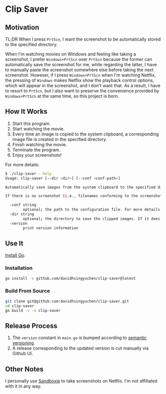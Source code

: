# Clip Saver

## Motivation

TL;DR When I press `PrtScn`, I want the screenshot to be automatically stored to the specified directory.

When I'm watching movies on Windows and feeling like taking a screenshot, I prefer `Windows+PrtScn` over `PrtScn` because the former can automatically save the screenshot for me, while regarding the latter, I have to manually paste the screenshot somewhere else before taking the next screenshot. However, if I press `Windows+PrtScn` when I'm watching Netflix, the pressing of `Windows` makes Netflix show the playback control options, which will appear in the screenshot, and I don't want that. As a result, I have to resort to `PrtScn`, but I also want to preserve the convenience provided by `Windows+PrtScn` at the same time, so this project is born.

## How It Works

1. Start this program.
1. Start watching the movie.
1. Every time an image is copied to the system clipboard, a corresponding image file is created in the specified directory.
1. Finish watching the movie.
1. Terminate the program.
1. Enjoy your screenshots!

For more details:

```sh
$ ./clip-saver --help
Usage: clip-saver [--dir <dir>] [--conf <conf-path>]

Automatically save images from the system clipboard to the specified directory.

If there is no screenshot (i.e., filenames conforming to the screenshot format) at the moment, the screenshots will be saved in <dir> as 1.png, 2.png, and so on; if there are some existing screenshots with the latest one being 5.png, the screenshots will be saved in <dir> as 6.png, 7.png, and so on.

  -conf string
        optional; the path to the configuration file. For more details regarding the format of it and a working example, please check https://github.com/davidhsingyuchen/clip-saver/blob/main/clip-saver.yml. If this flag is not present, <dir>/clip-saver.yaml is used. If the file does not exist, movie mode instead of TV series mode is assumed.
  -dir string
        optional; the directory to save the clipped images. If it does not exist yet, this program will attempt to create it. If it is not specified, the current working directory will be used.
  -version
        print version information
```

## Use It

[Install Go](https://golang.org/doc/install).

### Installation

```sh
go install -v github.com/davidhsingyuchen/clip-saver@latest
```

### Build From Source

```sh
git clone git@github.com:davidhsingyuchen/clip-saver.git
cd clip-saver
go build -v -o clip-saver
```

## Release Process

1. The `version` constant in `main.go` is bumped according to [semantic versioning](https://semver.org/).
1. A release corresponding to the updated version is cut manually via Github UI.

## Other Notes

I personally use [Sandboxie](https://sandboxie-plus.com/downloads/) to take screenshots on Netflix. I'm not affiliated with it in any way.
